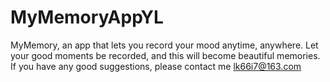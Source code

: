 # MyMemoryAppYL


MyMemory, an app that lets you record your mood anytime, anywhere. Let your good moments be recorded, and this will become beautiful memories.
If you have any good suggestions, please contact me  lk66i7@163.com 
